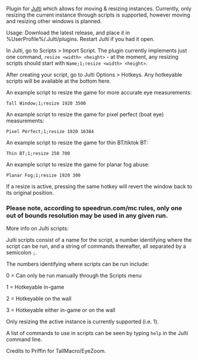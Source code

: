 Plugin for [Julti](https://github.com/duncanruns/julti) which allows for moving & resizing instances. Currently, only resizing the current instance through scripts is supported, however moving and resizing other windows is planned.

Usage:
Download the latest release, and place it in %UserProfile%/.Julti/plugins. Restart Julti if you had it open.

In Julti, go to Scripts > Import Script. The plugin currently implements just one command, `resize <width> <height>` - at the moment, any resizing scripts should start with `Name;1;resize <width> <height>`.

After creating your script, go to Julti Options > Hotkeys. Any hotkeyable scripts will be available at the bottom here.

An example script to resize the game for more accurate eye measurements:

`Tall Window;1;resize 1920 3500`

An example script to resize the game for pixel perfect (boat eye) measurements:

`Pixel Perfect;1;resize 1920 16384`

An example script to resize the game for thin BT/tiktok BT:

`Thin BT;1;resize 250 700`

An example script to resize the game for planar fog abuse:

`Planar Fog;1;resize 1920 300`

If a resize is active, pressing the same hotkey will revert the window back to its original position.

### Please note, according to speedrun.com/mc rules, only one out of bounds resolution may be used in any given run.

More info on Julti scripts:

Julti scripts consist of a name for the script, a number identifying where the script can be run, and a string of commands thereafter, all separated by a semicolon `;`.

The numbers identifying where scripts can be run include:

0 = Can only be run manually through the Scripts menu

1 = Hotkeyable in-game

2 = Hotkeyable on the wall

3 = Hotkeyable either in-game or on the wall

Only resizing the active instance is currently supported (i.e. 1).


A list of commands to use in scripts can be seen by typing `help` in the Julti command line.

Credits to Priffin for TallMacro/EyeZoom.
